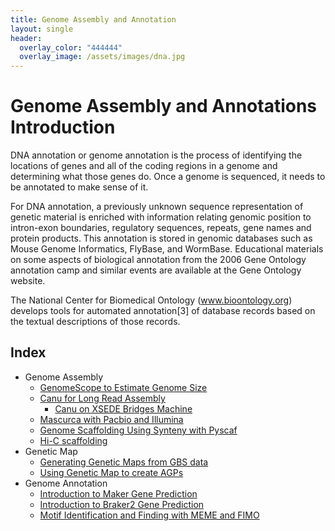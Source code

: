 ```yaml
---
title: Genome Assembly and Annotation
layout: single
header:
  overlay_color: "444444"
  overlay_image: /assets/images/dna.jpg
---
```


# Genome Assembly and Annotations Introduction

DNA annotation or genome annotation is the process of identifying the locations of genes and all of the coding regions in a genome and determining what those genes do. Once a genome is sequenced, it needs to be annotated to make sense of it.

For DNA annotation, a previously unknown sequence representation of genetic material is enriched with information relating genomic position to intron-exon boundaries, regulatory sequences, repeats, gene names and protein products. This annotation is stored in genomic databases such as Mouse Genome Informatics, FlyBase, and WormBase. Educational materials on some aspects of biological annotation from the 2006 Gene Ontology annotation camp and similar events are available at the Gene Ontology website.

The National Center for Biomedical Ontology (www.bioontology.org) develops tools for automated annotation[3] of database records based on the textual descriptions of those records.

## Index

* Genome Assembly
  * [GenomeScope to Estimate Genome Size](../GenomeAssembly/genomescope.md)
  * [Canu for Long Read Assembly](../GenomeAssembly/LongRead/Canu.md)
    * [Canu on XSEDE Bridges Machine](../GenomeAssembly/LongRead/Canu_bridges.md)
  * [Mascurca with Pacbio and Illumina](../GenomeAssembly/Hybrid/MaSuRCA.md)
  * [Genome Scaffolding Using Synteny with Pyscaf](../GenomeAssembly/Pyscaf_Synteny_Scaffolding.md)
  * [Hi-C scaffolding](../GenomeAssembly/Hybrid/Scaffolding_with_HiC_Juicer.md)
* Genetic Map
  * [Generating Genetic Maps from GBS data](bioinformatics-workbook/dataAnalysis/GenomeAssembly/GeneticMaps/creating-genetic-maps.md)
  * [Using Genetic Map to create AGPs](bioinformatics-workbook/dataAnalysis/GenomeAssembly/GeneticMaps/scaffolding-using-genetic-maps.md)
* Genome Annotation
  * [Introduction to Maker Gene Prediction](Intro_To_Maker.md)
  * [Introduction to Braker2 Gene Prediction](Intro_to_Braker2.md)
  * [Motif Identification and Finding with MEME and FIMO](MEME_Motif_Finding_In_Genomes.md)  
